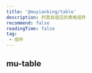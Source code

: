 ```yaml
---
title: '@muyianking/table'
description: 列宽自适应的表格组件
recommend: false
readingTime: false
tag:
 - 组件
---
```


## mu-table

<demo-table/>
